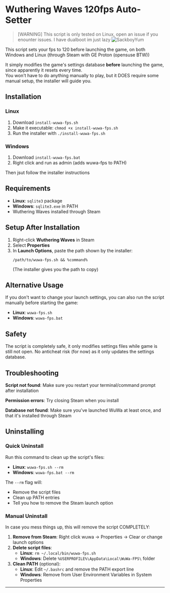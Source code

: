 # Wuthering Waves 120fps Auto-Setter
> [WARNING] This script is only tested on Linux, open an issue if you enounter issues. I have dualboot im just lazy ![SackboyYum](https://cdn.discordapp.com/emojis/1286421834304192512.webp?size=20)

This script sets your fps to 120 before launching the game, on both Windows and Linux (through Steam with GE Proton (opensuse BTW))

It simply modifies the game's settings database **before** launching the game, since apparently it resets every time.
<br>
You won't have to do anything manually to play, but it DOES require some manual setup, the installer will guide you.

## Installation

### Linux
1. Download `install-wuwa-fps.sh`
2. Make it executable: `chmod +x install-wuwa-fps.sh`
3. Run the installer with `./install-wuwa-fps.sh`

### Windows
1. Download `install-wuwa-fps.bat`
2. Right click and run as admin (adds wuwa-fps to PATH)

Then jsut follow the installer instructions

## Requirements

- **Linux**: `sqlite3` package
- **Windows**: `sqlite3.exe` in PATH
- Wuthering Waves installed through Steam

## Setup After Installation

1. Right-click **Wuthering Waves** in Steam
2. Select **Properties**
3. In **Launch Options**, paste the path shown by the installer:
   ```
   /path/to/wuwa-fps.sh && %command%
   ```
   (The installer gives you the path to copy)

## Alternative Usage

If you don't want to change your launch settings, you can also run the script manually before starting the game:
- **Linux**: `wuwa-fps.sh`
- **Windows**: `wuwa-fps.bat`

## Safety

The script is completely safe, it only modifies settings files while game is still not open.
No anticheat risk (for now) as it only updates the settings database.

## Troubleshooting

**Script not found**: Make sure you restart your terminal/command prompt after installation

**Permission errors**: Try closing Steam when you install

**Database not found**: Make sure you've launched WuWa at least once, and that it's installed through Steam

## Uninstalling

### Quick Uninstall
Run this command to clean up the script's files:
- **Linux**: `wuwa-fps.sh --rm`
- **Windows**: `wuwa-fps.bat --rm`

The `--rm` flag will:
- Remove the script files
- Clean up PATH entries
- Tell you how to remove the Steam launch option

### Manual Uninstall
In case you mess things up, this will remove the script COMPLETELY:
1. **Remove from Steam**: Right click wuwa -> Properties -> Clear or change launch options
2. **Delete script files**:
   - **Linux**: `rm ~/.local/bin/wuwa-fps.sh`
   - **Windows**: Delete `%USERPROFILE%\AppData\Local\WuWa-FPS\` folder
3. **Clean PATH** (optional):
   - **Linux**: Edit `~/.bashrc` and remove the PATH export line
   - **Windows**: Remove from User Environment Variables in System Properties

---